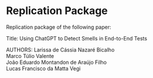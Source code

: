 # Replication Package

Replication package of the following paper:

Title:
Using ChatGPT to Detect Smells in End-to-End Tests

AUTHORS: 
Larissa de Cássia Nazaré Bicalho </br>
Marco Túlio Valente </br>
João Eduardo Montandon de Araújo Filho </br>
Lucas Francisco da Matta Vegi   

